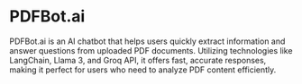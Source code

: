 # PDFBot.ai
PDFBot.ai is an AI chatbot that helps users quickly extract information and answer questions from uploaded PDF documents. Utilizing technologies like LangChain, Llama 3, and Groq API, it offers fast, accurate responses, making it perfect for users who need to analyze PDF content efficiently.
